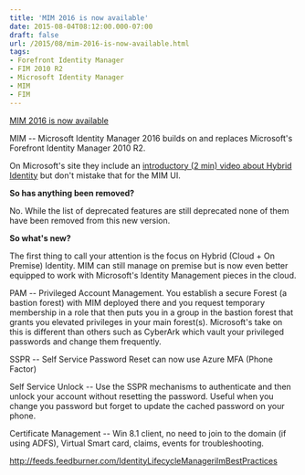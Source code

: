 ```yaml
---
title: 'MIM 2016 is now available'
date: 2015-08-04T08:12:00.000-07:00
draft: false
url: /2015/08/mim-2016-is-now-available.html
tags: 
- Forefront Identity Manager
- FIM 2010 R2
- Microsoft Identity Manager
- MIM
- FIM
---
```


[MIM 2016 is now available](http://www.microsoft.com/en-us/server-cloud/products/microsoft-identity-manager/)  
  
MIM -- Microsoft Identity Manager 2016 builds on and replaces Microsoft's Forefront Identity Manager 2010 R2.  
  
On Microsoft's site they include an [introductory (2 min) video about Hybrid Identity](https://www.youtube.com/embed/65ueuS3-wTQ) but don't mistake that for the MIM UI.  
  
**So has anything been removed?**  
  
No. While the list of deprecated features are still deprecated none of them have been removed from this new version.  
  
**So what's new?**  
  
The first thing to call your attention is the focus on Hybrid (Cloud + On Premise) Identity. MIM can still manage on premise but is now even better equipped to work with Microsoft's Identity Management pieces in the cloud.  
  
PAM -- Privileged Account Management. You establish a secure Forest (a bastion forest) with MIM deployed there and you request temporary membership in a role that then puts you in a group in the bastion forest that grants you elevated privileges in your main forest(s). Microsoft's take on this is different than others such as CyberArk which vault your privileged passwords and change them frequently.  
  
SSPR -- Self Service Password Reset can now use Azure MFA (Phone Factor)  
  
Self Service Unlock -- Use the SSPR mechanisms to authenticate and then unlock your account without resetting the password. Useful when you change you password but forget to update the cached password on your phone.  
  
Certificate Management -- Win 8.1 client, no need to join to the domain (if using ADFS), Virtual Smart card, claims, events for troubleshooting.  
  

http://feeds.feedburner.com/IdentityLifecycleManagerilmBestPractices